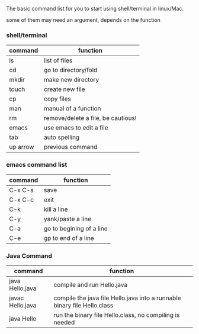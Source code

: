 The basic command list for you to start using shell/terminal in linux/Mac.

some of them may need an argument, depends on the function

### shell/terminal
| command | function |
|---------|----------|
| ls     | list of files|
| cd | go to directory/fold|
| mkdir | make new directory |
| touch | create new file |
| cp |  copy files |
| man | manual of a function |
| rm | remove/delete a file, be cautious! |
| emacs | use emacs to edit a file |
| tab | auto spelling |
|up arrow | previous command |


### emacs command list

|command | function|
|-------|---------|
|C-x C-s | save |
|C-x C-c | exit |
|C-k | kill a line |
|C-y | yank/paste  a line|
|C-a | go to begining of a line|
|C-e | gp to end of a line |

### Java Command


|command | function|
|-------|---------|
| java Hello.java | compile and run Hello.java|
| javac Hello.java | compile the java file Hello.java into a runnable binary file Hello.class |
| java Hello | run the binary file Hello.class, no compiling is needed |



